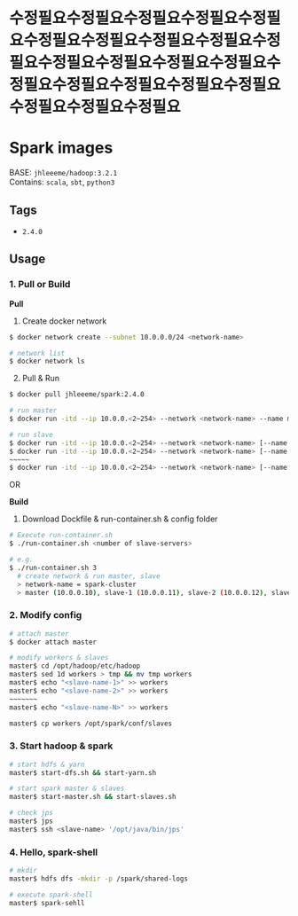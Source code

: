 # 수정필요수정필요수정필요수정필요수정필요수정필요수정필요수정필요수정필요수정필요수정필요수정필요수정필요수정필요수정필요수정필요수정필요수정필요수정필요수정필요수정필요수정필요


# Spark images
BASE: ```jhleeeme/hadoop:3.2.1```  
Contains: ```scala```, ```sbt```, ```python3```

## Tags
- ```2.4.0```

## Usage
### 1. Pull or Build
**Pull**
1. Create docker network
```bash
$ docker network create --subnet 10.0.0.0/24 <network-name>

# network list
$ docker network ls
```

2. Pull & Run
```bash
$ docker pull jhleeeme/spark:2.4.0

# run master
$ docker run -itd --ip 10.0.0.<2~254> --network <network-name> --name master [-p <local-port>:8088] jhleeeme/spark:2.4.0 /bin/bash

# run slave
$ docker run -itd --ip 10.0.0.<2~254> --network <network-name> [--name <slave-name>] jhleeeme/spark:2.4.0 /bin/bash
$ docker run -itd --ip 10.0.0.<2~254> --network <network-name> [--name <slave-name>] jhleeeme/spark:2.4.0 /bin/bash
~~~~~
$ docker run -itd --ip 10.0.0.<2~254> --network <network-name> [--name <slave-name>] jhleeeme/spark:2.4.0 /bin/bash
```

OR  

**Build**
1. Download Dockfile & run-container.sh & config folder
```bash
# Execute run-container.sh
$ ./run-container.sh <number of slave-servers>

# e.g.
$ ./run-container.sh 3
  # create network & run master, slave
  > network-name = spark-cluster
  > master (10.0.0.10), slave-1 (10.0.0.11), slave-2 (10.0.0.12), slave-3 (10.0.0.13)
```

### 2. Modify config
```bash
# attach master
$ docker attach master

# modify workers & slaves
master$ cd /opt/hadoop/etc/hadoop
master$ sed 1d workers > tmp && mv tmp workers
master$ echo "<slave-name-1>" >> workers
master$ echo "<slave-name-2>" >> workers
~~~~~~~
master$ echo "<slave-name-N>" >> workers

master$ cp workers /opt/spark/conf/slaves
```

### 3. Start hadoop & spark
```bash
# start hdfs & yarn
master$ start-dfs.sh && start-yarn.sh

# start spark master & slaves
master$ start-master.sh && start-slaves.sh

# check jps
master$ jps
master$ ssh <slave-name> '/opt/java/bin/jps'
```

### 4. Hello, spark-shell
```bash
# mkdir
master$ hdfs dfs -mkdir -p /spark/shared-logs

# execute spark-shell
master$ spark-sehll
```
